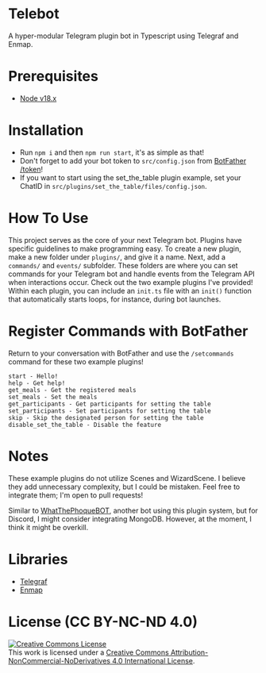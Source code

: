 # Telebot
A hyper-modular Telegram plugin bot in Typescript using Telegraf and Enmap.

# Prerequisites
- [Node v18.x](https://github.com/nvm-sh/nvm)

# Installation
- Run `npm i` and then `npm run start`, it's as simple as that!
- Don't forget to add your bot token to `src/config.json` from [BotFather /token](https://t.me/botfather)!
- If you want to start using the set_the_table plugin example, set your ChatID in `src/plugins/set_the_table/files/config.json`.

# How To Use
This project serves as the core of your next Telegram bot. Plugins have specific guidelines to make programming easy. To create a new plugin, make a new folder under `plugins/`, and give it a name. Next, add a `commands/` and `events/` subfolder. These folders are where you can set commands for your Telegram bot and handle events from the Telegram API when interactions occur. Check out the two example plugins I've provided! Within each plugin, you can include an `init.ts` file with an `init()` function that automatically starts loops, for instance, during bot launches.

# Register Commands with BotFather
Return to your conversation with BotFather and use the `/setcommands` command for these two example plugins!
```
start - Hello!
help - Get help!
get_meals - Get the registered meals
set_meals - Set the meals
get_participants - Get participants for setting the table
set_participants - Set participants for setting the table
skip - Skip the designated person for setting the table
disable_set_the_table - Disable the feature
```

# Notes
These example plugins do not utilize Scenes and WizardScene. I believe they add unnecessary complexity, but I could be mistaken. Feel free to integrate them; I'm open to pull requests!

Similar to [WhatThePhoqueBOT](https://github.com/LotharieSlayer/wtpbot), another bot using this plugin system, but for Discord, I might consider integrating MongoDB. However, at the moment, I think it might be overkill.

# Libraries
- [Telegraf](https://github.com/telegraf/telegraf)
- [Enmap](https://github.com/eslachance/enmap)

# License (CC BY-NC-ND 4.0)

<a rel="license" href="http://creativecommons.org/licenses/by-nc-nd/4.0/"><img alt="Creative Commons License" style="border-width:0" src="https://i.creativecommons.org/l/by-nc-nd/4.0/88x31.png" /></a><br />This work is licensed under a <a rel="license" href="http://creativecommons.org/licenses/by-nc-nd/4.0/">Creative Commons Attribution-NonCommercial-NoDerivatives 4.0 International License</a>.